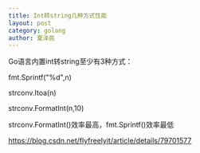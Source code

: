 ```yaml
---
title: Int转string几种方式性能
layout: post
category: golang
author: 夏泽民
---
```

Go语言内置int转string至少有3种方式：

fmt.Sprintf("%d",n)

strconv.Itoa(n)

strconv.FormatInt(n,10)
<!-- more -->
strconv.FormatInt()效率最高，fmt.Sprintf()效率最低

https://blog.csdn.net/flyfreelyit/article/details/79701577

